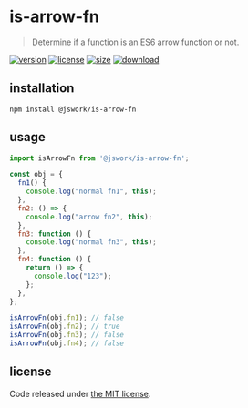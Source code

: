 # is-arrow-fn
> Determine if a function is an ES6 arrow function or not.

[![version][version-image]][version-url]
[![license][license-image]][license-url]
[![size][size-image]][size-url]
[![download][download-image]][download-url]

## installation
```shell
npm install @jswork/is-arrow-fn
```

## usage
```js
import isArrowFn from '@jswork/is-arrow-fn';

const obj = {
  fn1() {
    console.log("normal fn1", this);
  },
  fn2: () => {
    console.log("arrow fn2", this);
  },
  fn3: function () {
    console.log("normal fn3", this);
  },
  fn4: function () {
    return () => {
      console.log("123");
    };
  },
};

isArrowFn(obj.fn1); // false
isArrowFn(obj.fn2); // true
isArrowFn(obj.fn3); // false
isArrowFn(obj.fn4); // false
```

## license
Code released under [the MIT license](https://github.com/afeiship/is-arrow-fn/blob/master/LICENSE.txt).

[version-image]: https://img.shields.io/npm/v/@jswork/is-arrow-fn
[version-url]: https://npmjs.org/package/@jswork/is-arrow-fn

[license-image]: https://img.shields.io/npm/l/@jswork/is-arrow-fn
[license-url]: https://github.com/afeiship/is-arrow-fn/blob/master/LICENSE.txt

[size-image]: https://img.shields.io/bundlephobia/minzip/@jswork/is-arrow-fn
[size-url]: https://github.com/afeiship/is-arrow-fn/blob/master/dist/is-arrow-fn.min.js

[download-image]: https://img.shields.io/npm/dm/@jswork/is-arrow-fn
[download-url]: https://www.npmjs.com/package/@jswork/is-arrow-fn
